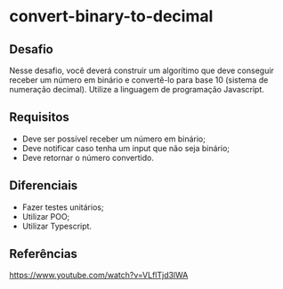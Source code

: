 # convert-binary-to-decimal

## Desafio

Nesse desafio, você deverá construir um algorítimo que deve conseguir receber um número em binário e 
convertê-lo para base 10 (sistema de numeração decimal). Utilize a linguagem de programação Javascript.

## Requisitos

- Deve ser possível receber um número em binário;
- Deve notificar caso tenha um input que não seja binário;
- Deve retornar o número convertido.


## Diferenciais

- Fazer testes unitários;
- Utilizar POO;
- Utilizar Typescript.

## Referências 
https://www.youtube.com/watch?v=VLflTjd3lWA
